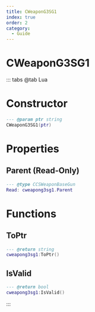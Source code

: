 ```yaml
---
title: CWeaponG3SG1
index: true
order: 2
category:
  - Guide
---
```


# CWeaponG3SG1

::: tabs
@tab Lua
# Constructor
```lua
--- @param ptr string
CWeaponG3SG1(ptr)
```
# Properties
## Parent (Read-Only)
```lua
--- @type CCSWeaponBaseGun
Read: cweapong3sg1.Parent
```
# Functions
## ToPtr
```lua
--- @return string
cweapong3sg1:ToPtr()
```
## IsValid
```lua
--- @return bool
cweapong3sg1:IsValid()
```

:::